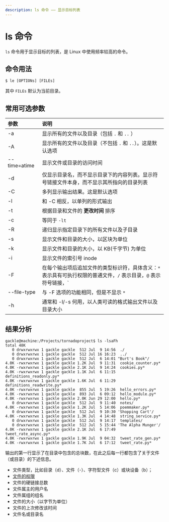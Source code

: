 ```yaml
---
description: ls 命令 —— 显示目标列表
---
```

# ls 命令 

`ls` 命令用于显示目标的列表，是 Linux 中使用频率较高的命令。

## 命令用法

``` shell
$ le [OPTIONs] [FILEs]
```

其中 `FILEs` 默认为当前目录。

## 常用可选参数 ##

| 参数 | 说明 |
|:---|:---|
| -a | 显示所有的文件以及目录（包括 `.` 和 `..` ） |
| -A | 显示所有的文件以及目录（不包括 `.` 和 `..`）。这是默认选项 |
| --time=atime | 显示文件或目录的访问时间 |
| -d | 仅显示目录名，而不显示目录下的内容列表。显示符号链接文件本身，而不显示其所指向的目录列表 |
| -C | 多列显示输出结果。这是默认选项 |
| -l | 和 -C 相反，以单列的形式输出 |
| -t | 根据目录和文件的 **更改时间** 排序 |
| -c | 等同于 `-lt` |
| -R | 递归显示指定目录下的所有文件以及子目录 |
| -s | 显示文件和目录的大小，以区块为单位 |
| -k | 显示文件和目录的大小，以 KB(千字节) 为单位 |
| -i | 显示文件的索引号 inode |
| -F | 在每个输出项后追加文件的类型标识符，具体含义：`*` 表示具有可执行权限的普通文件，`/` 表示目录，`@` 表示符号链接，`|` 表示命令管道FIFO，`=` 表示sockets套接字。当文件为普通文件时，不输出任何标识符 |
| --file-type | 与 -F 选项的功能相同，但是不显示 `*` |
| -h | 通常和 -l/-s 何用，以人类可读的格式输出文件以及目录大小 |


## 结果分析 ##

``` shell
gackle@machine:/Projects/tornadoproject$ ls -lsaFh
total 48K
   0 drwxrwxrwx 1 gackle gackle  512 Jul  9 14:56  ./
   0 drwxrwxrwx 1 gackle gackle  512 Jul 16 16:23  ../
   0 drwxrwxrwx 1 gackle gackle  512 Jul  6 14:01 "Burt's Book"/
4.0K -rwxrwxrwx 1 gackle gackle 1.2K Jul  9 11:31  cookie_counter.py*
4.0K -rwxrwxrwx 1 gackle gackle 2.1K Jul  9 14:24  cookies.py*
4.0K -rwxrwxrwx 1 gackle gackle 1.1K Jul  6 11:15  definitions_readonly.py*
4.0K -rwxrwxrwx 1 gackle gackle 1.6K Jul  6 11:29  definitions_readwrite.py*
4.0K -rwxrwxrwx 1 gackle gackle  855 Jul  5 19:26  hello_errors.py*
4.0K -rwxrwxrwx 1 gackle gackle  893 Jul  6 09:12  hello_module.py*
4.0K -rwxrwxrwx 1 gackle gackle 2.0K Jun 29 12:00  hello.py*
   0 drwxrwxrwx 1 gackle gackle  512 Jul  9 11:40  notes/
4.0K -rwxrwxrwx 1 gackle gackle 1.2K Jul  5 14:06  poemmaker.py*
   0 drwxrwxrwx 1 gackle gackle  512 Jul  9 10:30 'Shopping Cart'/
4.0K -rwxrwxrwx 1 gackle gackle 1.3K Jul  4 14:48  string_service.py*
   0 drwxrwxrwx 1 gackle gackle  512 Jul  9 14:17  templates/
   0 drwxrwxrwx 1 gackle gackle  512 Jul  5 15:44 'The Alpha Munger'/
4.0K -rwxrwxrwx 1 gackle gackle 2.1K Jul  6 17:49  tweet_rate_async.py*
4.0K -rwxrwxrwx 1 gackle gackle 1.9K Jul  9 04:32  tweet_rate_gen.py*
4.0K -rwxrwxrwx 1 gackle gackle 1.7K Jul  6 17:12  tweet_rate.py*
```

输出的第一行显示了在目录中包含的总块数，在此之后每一行都包含了关于文件（或目录）的下述信息。

- 文件类型，比如目录（d）、文件（-）、字符型文件（c）或块设备（b）；
- [文件的权限](README.md#authorization)
- 文件的硬链接总数
- 文件属主的用户名
- 文件属组的组名
- 文件的大小（以字节为单位）
- 文件的上次修改该时间
- 文件名或目录名